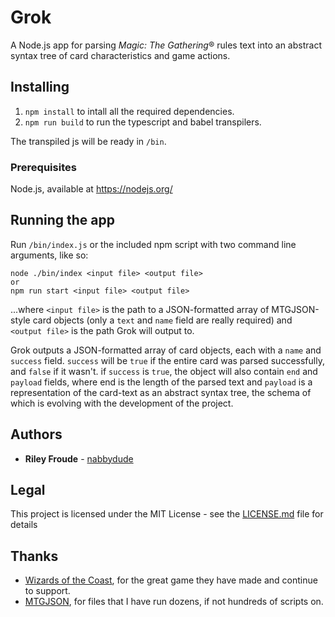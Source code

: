 # Grok

A Node.js app for parsing *Magic: The Gathering*® rules text into an abstract syntax tree of card characteristics and game actions.


## Installing

1. `npm install` to intall all the required dependencies.
2. `npm run build` to run the typescript and babel transpilers.

The transpiled js will be ready in `/bin`.

### Prerequisites

Node.js, available at https://nodejs.org/

## Running the app

Run `/bin/index.js` or the included npm script with two command line arguments, like so:
```
node ./bin/index <input file> <output file>
or
npm run start <input file> <output file>
```
...where `<input file>` is the path to a JSON-formatted  array of MTGJSON-style card objects (only a `text` and `name` field are really required) and `<output file>` is the path Grok will output to.

Grok outputs a JSON-formatted array of card objects, each with a `name` and `success` field. `success` will be `true` if the entire card was parsed successfully, and `false` if it wasn't. if `success` is `true`, the object will also contain `end` and `payload` fields, where end is the length of the parsed text and `payload` is a representation of the card-text as an abstract syntax tree, the schema of which is evolving with the development of the project.

## Authors

* **Riley Froude** - [nabbydude](https://github.com/nabbydude)

## Legal

This project is licensed under the MIT License - see the [LICENSE.md](LICENSE.md) file for details

## Thanks

* [Wizards of the Coast](https://company.wizards.com/), for the great game they have made and continue to support.
* [MTGJSON](https://mtgjson.com/), for files that I have run dozens, if not hundreds of scripts on.
